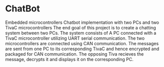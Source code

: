 # ChatBot
Embedded microcontrollers Chatbot implementation with two PCs and two TivaC microcontrollers
The end goal of this project is to create a chatting system between two PCs. The system consists of A PC connected with 
a TivaC microcontroller utilizing UART serial communication. The two microcontrollers are connected using CAN communication.
The messages are sent from one PC to its corresponding TivaC and hence encrypted and packaged for CAN communication. The opposing Tiva recieves the message,
decrypts it and displays it on the corresponding PC.
